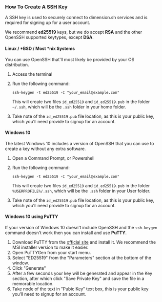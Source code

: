 ### How To Create A SSH Key

A SSH key is used to securely connect to dimension.sh services and is required for signing up for a user account. 

We recommend **ed25519** keys, but we do accept **RSA** and the other OpenSSH supported keytypes, except **DSA**. 

#### Linux / *BSD / Most *nix Systems

You can use OpenSSH that'll most likely be provided by your OS distribution.

1. Access the terminal
2. Run the following command:

    ```
    ssh-keygen -t ed25519 -C "your_email@example.com"
    ```

    This will create two files `id_ed25519` and `id_ed25519.pub` in the folder `~/.ssh`, which will be the `.ssh` folder in your home folder.
3. Take note of the `id_ed25519.pub` file location, as this is your public key, which you'll need provide to signup for an account.

#### Windows 10

The latest Windows 10 includes a version of OpenSSH that you can use to create a key without any extra software.

1. Open a Command Prompt, or Powershell
2. Run the following command:

    ```
    ssh-keygen -t ed25519 -C "your_email@example.com"
    ```

    This will create two files `id_ed25519` and `id_ed25519.pub` in the folder `%USERPROFILE%/.ssh`, which will be the `.ssh` folder in your User folder.
3. Take note of the `id_ed25519.pub` file location, as this is your public key, which you'll need provide to signup for an account.

#### Windows 10 using PuTTY

If your version of Windows 10 doesn't include OpenSSH and the `ssh-keygen` command doesn't work then you can install and use **PuTTY**.

1. Download PuTTY from the [official site](https://www.chiark.greenend.org.uk/~sgtatham/putty/) and install it. We recommend the MSI installer version to make it easier.
2. Open PuTTYGen from your start menu.
3. Select "ED25519" from the "Parameters" section at the bottom of the window.
4. Click "Generate"
5. After a few seconds your key will be generated and appear in the Key section, after which click "Save Private Key" and save the file in a memorable location. 
6. Take node of the text in "Pubic Key" text box, this is your public key you'll need to signup for an account.